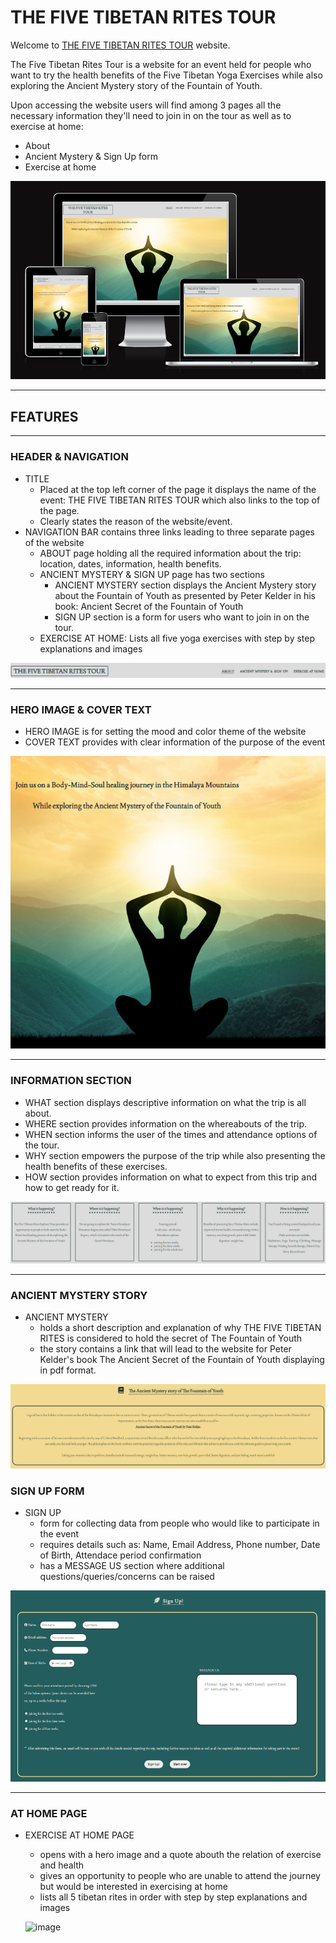 # THE FIVE TIBETAN RITES TOUR

Welcome to [THE FIVE TIBETAN RITES TOUR](https://vivhubb.github.io/body-mind-soul/) website.

The Five Tibetan Rites Tour is a website for an event held for people who want to try the health benefits of the Five Tibetan Yoga Exercises while also exploring the Ancient Mystery story of the Fountain of Youth.

Upon accessing the website users will find among 3 pages all the necessary information they'll need to join in on the tour as well as to exercise at home:

- About
- Ancient Mystery & Sign Up form 
- Exercise at home

![responsive image](/assets/readme.images/responsive.png)

---
## FEATURES
---

### HEADER & NAVIGATION

* TITLE 
    * Placed at the top left corner of the page it displays the name of the event: THE FIVE TIBETAN RITES TOUR which also links to the top of the page.
    * Clearly states the reason of the website/event.
* NAVIGATION BAR contains three links leading to three separate pages of the website
    * ABOUT page holding all the required information about the trip: location, dates, information, health benefits.
    * ANCIENT MYSTERY & SIGN UP page has two sections
        * ANCIENT MYSTERY section displays the Ancient Mystery story about the Fountain of Youth as presented by Peter Kelder in his book: Ancient Secret of the Fountain of Youth
        * SIGN UP section is a form for users who want to join in on the tour.
    * EXERCISE AT HOME: Lists all five yoga exercises with step by step explanations and images

![navigation bar snip](/assets/readme.images/nav-bar.png)

---
### HERO IMAGE & COVER TEXT

* HERO IMAGE is for setting the mood and color theme of the website
* COVER TEXT provides with clear information of the purpose of the event

![hero image and cover text snip](/assets/readme.images/hero.cover.text.png)

---
### INFORMATION SECTION

* WHAT section displays descriptive information on what the trip is all about.
* WHERE section provides information on the whereabouts of the trip.
* WHEN section informs the user of the times and attendance options of the tour.
* WHY section empowers the purpose of the trip while also presenting the health benefits of these exercises.
* HOW section provides information on what to expect from this trip and how to get ready for it.

![information snip](/assets/readme.images/information.png)

---
### ANCIENT MYSTERY STORY

* ANCIENT MYSTERY 
    * holds a short description and explanation of why THE FIVE TIBETAN RITES is considered to hold the secret of The Fountain of Youth
    * the story contains a link that will lead to the website for Peter Kelder's book The Ancient Secret of the Fountain of Youth displaying in pdf format.

![information snip](/assets/readme.images/mystery.png)

### SIGN UP FORM

* SIGN UP
    * form for collecting data from people who would like to participate in the event
    * requires details such as: Name, Email Address, Phone number, Date of Birth, Attendace period confirmation
    * has a MESSAGE US section where additional questions/queries/concerns can be raised

![information snip](/assets/readme.images/form.png)

---

### AT HOME PAGE

* EXERCISE AT HOME PAGE
    * opens with a hero image and a quote abouth the relation of exercise and health
    * gives an opportunity to people who are unable to attend the journey but would be interested in exercising at home
    * lists all 5 tibetan rites in order with step by step explanations and images

    ![image](/assets/readme.images/)